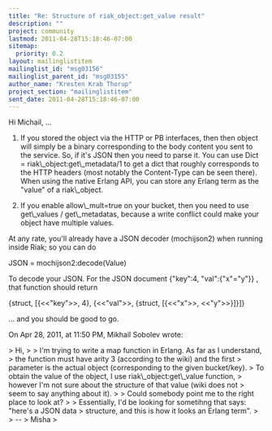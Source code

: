 ```yaml
---
title: "Re: Structure of riak_object:get_value result"
description: ""
project: community
lastmod: 2011-04-28T15:18:46-07:00
sitemap:
  priority: 0.2
layout: mailinglistitem
mailinglist_id: "msg03156"
mailinglist_parent_id: "msg03155"
author_name: "Kresten Krab Thorup"
project_section: "mailinglistitem"
sent_date: 2011-04-28T15:18:46-07:00
---
```



Hi Michail, ...

1. If you stored the object via the HTTP or PB interfaces, then then object 
will simply be a binary corresponding to the body content you sent to the 
service. So, if it's JSON then you need to parse it. You can use Dict = 
riak\\_object:get\\_metadata/1 to get a dict that roughly corresponds to the HTTP 
headers (most notably the Content-Type can be seen there). When using the 
native Erlang API, you can store any Erlang term as the "value" of a 
riak\\_object.

2. If you enable allow\\_mult=true on your bucket, then you need to use 
get\\_values / get\\_metadatas, because a write conflict could make your object 
have multiple values.

At any rate, you'll already have a JSON decoder (mochijson2) when running 
inside Riak; so you can do

 JSON = mochijson2:decode(Value)

To decode your JSON. For the JSON document {"key":4, "val":{"x"="y"}} , that 
function should return 

 {struct, [{&lt;&lt;"key"&gt;&gt;, 4}, 
 {&lt;&lt;"val"&gt;&gt;, {struct, 
 [{&lt;&lt;"x"&gt;&gt;, &lt;&lt;"y"&gt;&gt;}]}]}


... and you should be good to go.


On Apr 28, 2011, at 11:50 PM, Mikhail Sobolev wrote:

&gt; Hi,
&gt; 
&gt; I'm trying to write a map function in Erlang. As far as I understand,
&gt; the function must have arity 3 (according to the wiki) and the first
&gt; parameter is the actual object (corresponding to the given bucket/key).
&gt; To obtain the value of the object, I use riak\\_object:get\\_value function,
&gt; however I'm not sure about the structure of that value (wiki does not
&gt; seem to say anything about it).
&gt; 
&gt; Could somebody point me to the right place to look at?
&gt; 
&gt; Essentially, I'd be looking for sometihng that says: "here's a JSON data
&gt; structure, and this is how it looks an Erlang term".
&gt; 
&gt; --
&gt; Misha
&gt; 
